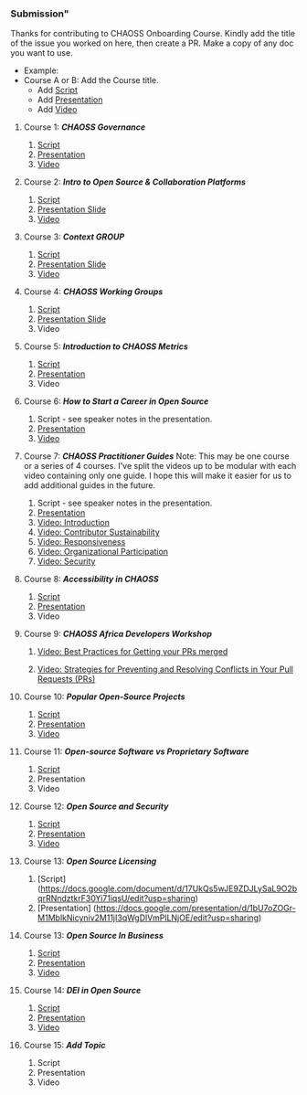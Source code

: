 ### Submission"

Thanks for contributing to CHAOSS Onboarding Course.
Kindly add the title of the issue you worked on here, then create a PR. Make a copy of any doc you want to use.

*   Example:
*   Course A or B: Add the Course title.
    *   Add [Script](https://github.com/chaoss/education/pull/62)
    *   Add [Presentation](https://github.com/chaoss/education/pull/62)
    *   Add [Video](https://github.com/chaoss/education/pull/62)

1.  Course 1: ***CHAOSS Governance***
    1.  [Script](https://docs.google.com/document/d/1xl5Mi0YKTF-hr44Wf7TK3Zv5bKARw_eY6PERx2YVr0M/preview)
    2.  [Presentation](https://docs.google.com/presentation/d/1yRONCzo0hP0xl-K-5ZDmeM_4wX7xHosZcc6dQic1gJ8/preview)
    3.  [Video](https://zoom.us/rec/share/JAzEpdmirE0vHWNKnvvffH-SXwP1oB1tfKmFkx4lkxFnvstgFTXCEEsHvPKBr4-V.WZ4NAVJeVxAkdnGF1)

2.  Course 2: ***Intro to Open Source & Collaboration Platforms***
    1.  [Script](https://docs.google.com/document/d/1fcuRMU5utobzaUEreaEhWDDvJ32nu-PCvMgDrEtXvY0/edit)
    2.  [Presentation Slide](https://docs.google.com/presentation/d/1Xfcg5Ge9CaI6FJsd2WAnNMSpScyZVvRMrWUnjFYTz78/edit?usp=sharing)
    3.  [Video](https://zoom.us/rec/share/aeBIx5Tqin2SzRwm7xX1VWebjeMsz2uDsOutv_BjmXCgfiMwKsFO7_UPXUmQXDTm.peQbP-P2BlzxV1Jw)

3.  Course 3: ***Context GROUP***
    1.  [Script](https://docs.google.com/document/d/1zMHxMU28yJeJSoiM_3ieQ5LCA6gVT-oOeJdpbYILjdQ/edit)
    2.  [Presentation Slide](https://docs.google.com/presentation/d/1KEG4-MOrnuPWkeg1B_Xe75ovMIlPi33laVcAeZsPFZ8/edit#slide=id.g2fb20b0af91_5_29)
    3.  [Video]()

4.  Course 4: ***CHAOSS Working Groups***
    1.  [Script](https://docs.google.com/document/d/1KZL7HGq3-gWLqYA3XJ9-19BIPkRn4b4okUu-7KiypWA/edit)
    2.  [Presentation Slide](https://docs.google.com/presentation/d/1X-g2X49Uqr38WHTexcZ864AyICf-2-Xbsd94JA71EiU/edit?usp=sharing)
    3.  Video

5.  Course 5: ***Introduction to CHAOSS Metrics***
    1.  [Script](https://docs.google.com/document/d/1-rOhnannOvnQBJ3EtRwm-N4NhnE_gl8CfvRPjCxxkEE/edit)
    2.  [Presentation](https://docs.google.com/presentation/d/1XvpRYcg4Kv69dSX5Q4mBFlap9S6KuIF4JG19zLQH2lY/edit#slide=id.g2ab5a4dbc5f_0_5)
    3.  Video

6.  Course 6: ***How to Start a Career in Open Source***
    1.  Script - see speaker notes in the presentation.
    2.  [Presentation](https://docs.google.com/presentation/d/1035T5lpJDnRFTu98piqd7hVkFF230ggFYLjM4LkPfRM/edit?usp=sharing)
    3.  [Video](https://drive.google.com/file/d/1IPAuyLBVl8qLA4W-UV1qoSkyMZ-tFLle/view?usp=drive_link)

7.  Course 7: ***CHAOSS Practitioner Guides***
    Note: This may be one course or a series of 4 courses. I've split the videos up to be modular with each video containing only one guide. I hope this will make it easier for us to add additional guides in the future.
    1.  Script - see speaker notes in the presentation.
    2.  [Presentation](https://docs.google.com/presentation/d/1W5TkIXGBX1A8mYcY3aUHEvENK8av26S2kvRpm2WxAMA/edit?usp=drive_link)
    3.  [Video: Introduction](https://drive.google.com/file/d/1IavY6YIxRCs6PR4iLpbJew4fa4mo4XPf/view?usp=drive_link)
    4.  [Video: Contributor Sustainability](https://drive.google.com/file/d/1InxWRVVvxPTkEiUvXfL6MgfghsR9URYu/view?usp=drive_link)
    5.  [Video: Responsiveness](https://drive.google.com/file/d/1Is5LPdwqSUdP9C4RLJejKGQHOjXiowLd/view?usp=drive_link)
    6.  [Video: Organizational Participation](https://drive.google.com/file/d/1IzH7tm14ftuLjO0z79zq6dWycU0nTUI9/view?usp=drive_link)
    7.  [Video: Security](https://drive.google.com/file/d/1XaB524Z3XMsX4U4XZh-ORkDwufZyP4dW/view?usp=sharing)

8.  Course 8: ***Accessibility in CHAOSS***
    1.  [Script](https://docs.google.com/document/d/188T3yGG7Oy_JLBcZ6iA8Q_Kyxblc0Gewlaj6ieqTyxI/edit)
    2.  [Presentation](https://docs.google.com/presentation/d/1XvpRYcg4Kv69dSX5Q4mBFlap9S6KuIF4JG19zLQH2lY/edit#slide=id.g2ab5a4dbc5f_0_5)
    3.  Video

9.  Course 9: ***CHAOSS Africa Developers Workshop***
    1.  [Video: Best Practices for Getting your PRs merged ](https://www.youtube.com/watch?v=9DpdGVaEMvw\&list=PL60k37cxI-HRHmoXfVzKX_U-y6V-5cuer\&index=3\&t=772s)

    2.  [Video: Strategies for Preventing and Resolving Conflicts in Your Pull Requests (PRs) ](https://www.youtube.com/watch?v=FdM4-O0p6AI\&list=PL60k37cxI-HRHmoXfVzKX_U-y6V-5cuer\&index=1\&t=556s)

10. Course 10: ***Popular Open-Source Projects***
    1.  [Script](https://docs.google.com/document/d/1woK0jG9ALkOvJPU5KmNnMDIp879Rdk3wMfe15J52Xh0/edit?usp=sharing)
    2.  [Presentation](https://docs.google.com/presentation/d/13RjtBzRwZzxzeCGZ0WEn3rGdY9U9eR8PGt3lkM9AEvc/edit?usp=sharing)
    3.  [Video](https://zoom.us/rec/share/0v4vbRG7GA_PR8R0juJXGXqsjjtUfvfy7axwGZzerCe4QiIR7BanfYp7VYj4AKAo.53LHwXb9li6_erel)

    


11. Course 11: ***Open-source Software vs Proprietary Software***
    1.  [Script](https://docs.google.com/document/d/1bNsNjeDmr7T0e0UrbOKThc3VrjXra1LEjJ4eHKV5SMU/edit)
    2.  Presentation
    3.  Video

12. Course 12: ***Open Source and Security***
    1.  [Script](https://docs.google.com/document/d/1WdtRIZaKwvkW-4aPK5F2O8fc71WkDCproFMPHFHJbuE/edit?usp=sharing)
    2.  [Presentation](https://docs.google.com/presentation/d/1Ul0-Q5_1MRAnY_JMejUi_QY6iEpR66PxOhqFzS33U_0/edit?usp=sharing)
    3.  [Video](https://zoom.us/rec/share/50DjyQwsG8vJAtVbFUquo-9DHCoaedWV18mUTzdROESJL4EWO6bgk9M0BpclegnO.-sczWLGmsHLlO3FB)


13. Course 13: ***Open Source Licensing***
    1.  [Script] (https://docs.google.com/document/d/17UkQs5wJE9ZDJLySaL9O2bqrRNndztkrF30Yi71iqsU/edit?usp=sharing)
    2. [Presentation] (https://docs.google.com/presentation/d/1bU7oZOGr-M1MblkNicyniv2M11jI3qWgDlVmPlLNjOE/edit?usp=sharing)




14. Course 13: ***Open Source In Business***
    1.  [Script](https://docs.google.com/document/d/1Sjc-53eIsVrFNBY7ysFMOZd132LVX2jPUFY0D4ZB808/edit?tab=t.0)
    3.  [Presentation](https://docs.google.com/presentation/d/1wa9i_Tnt2ZTnvvYw8nfgQJz6sj8VZOUIzUzzyZinHes/edit?usp=sharing)
    4.  [Video](https://zoom.us/rec/play/WVl2FVOor2lY89h9R_va_waSwYJQPciGwpNCoVcZ-MOXPTU2DgGoXujBiVO9yj5eHY9_CFhC0pbat8IX.2dUUVfDvsDvGtPbm?canPlayFromShare=true&from=share_recording_detail&continueMode=true&componentName=rec-play&originRequestUrl=https%3A%2F%2Fzoom.us%2Frec%2Fshare%2FSR--55pgyGy_PdZltFnZnIGBB0HsjNirbrq7ciAIUE93h7rz20sGvp6NZRtMgCFP.-LbN3YjjnkivFDnE&autoplay=true&startTime=1731768165000)
       
15. Course 14: ***DEI in Open Source***
    1.  [Script](https://docs.google.com/document/d/1hYrhEI_bGIvUABVa_mhgcKCMIrL6tDTFuhNZaKKFFOA/edit?tab=t.0)
    2.  [Presentation](https://docs.google.com/presentation/d/1Xk8IMFJKhkcjgrC2L2hQrQDHI46iYC-ECuro5mVapgc/edit#slide=id.g30f3c5d00bc_0_0)
    3.  [Video](https://zoom.us/rec/share/C_jq1xzvnFJQ2HTj1aLkXY2eXZi-O60s4hqxrXvmemEkSz76WwN7xcsQcUdQSW3n.Sq4l7ktlJzFgOCpB?startTime=1732293157000)
      
16. Course 15: ***Add Topic***
    1.  Script
    2.  Presentation
    3.  Video
